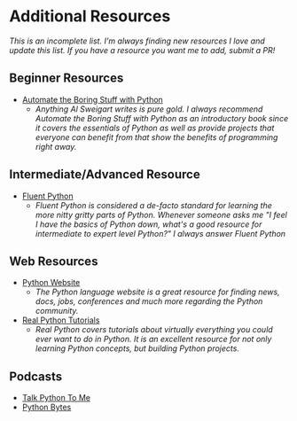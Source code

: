 # Additional Resources

*This is an incomplete list. I'm always finding new resources I love and update
this list. If you have a resource you want me to add, submit a PR!*

## Beginner Resources 

* [Automate the Boring Stuff with Python](https://automatetheboringstuff.com/)
    * *Anything Al Sweigart writes is pure gold. I always recommend Automate
    the Boring Stuff with Python as an introductory book since it covers the 
    essentials of Python as well as provide projects that everyone can benefit
    from that show the benefits of programming right away.*

## Intermediate/Advanced Resource

* [Fluent Python](https://www.amazon.com/Fluent-Python-Concise-Effective-Programming/dp/1491946008)
    * *Fluent Python is considered a de-facto standard for learning the more
    nitty gritty parts of Python. Whenever someone asks me "I feel I have the 
    basics of Python down, what's a good resource for intermediate to expert
    level Python?" I always answer Fluent Python*

## Web Resources

* [Python Website](https://www.python.org/)
    * *The Python language website is a great resource for finding news, docs,
    jobs, conferences and much more regarding the Python community.*
* [Real Python Tutorials](https://realpython.com)
    * *Real Python covers tutorials about virtually everything you could ever want
    to do in Python. It is an excellent resource for not only learning Python concepts,
    but building Python projects.*

## Podcasts

* [Talk Python To Me](https://talkpython.fm/)
* [Python Bytes](https://pythonbytes.fm/)
